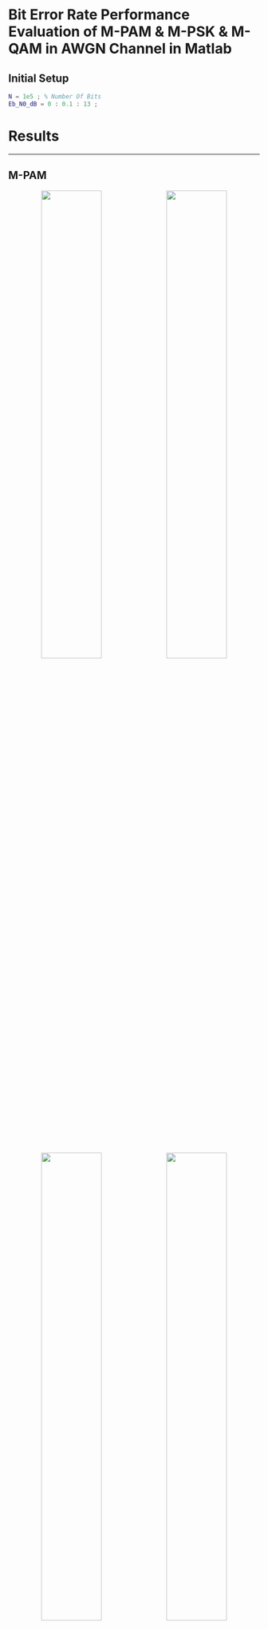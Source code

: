 # Bit Error Rate Performance Evaluation of M-PAM &amp; M-PSK &amp; M-QAM in AWGN Channel in Matlab

## Initial Setup
```matlab
N = 1e5 ; % Number Of Bits
Eb_N0_dB = 0 : 0.1 : 13 ;
```

# Results
---
## M-PAM

<p align="center">
  <img src="/images/M_PAM_1.png" width="49%" /> <img src="/images/M_PAM_2.png" width="49%" /> 
</p>

<p align="center">
  <img src="/images/M_PAM_3.png" width="49%" /> <img src="/images/M_PAM_4.png" width="49%" /> 
</p>

<p align="center">
  <img src="/images/M_PAM_5.png"/>
</p>

Check  [this code](https://github.com/DanesH-Abdollahi/BER-Performance-Evaluation-of-M-PAM-M-PSK-M_QAM-in-AWGN-Channel/blob/main/src/main1.m) out for the main code.

---

---
## M-PSK

<p align="center">
  <img src="/images/M_PSK_1.png" width="49%" /> <img src="/images/M_PSK_2.png" width="49%" /> 
</p>

<p align="center">
  <img src="/images/M_PSK_3.png" width="49%" /> <img src="/images/M_PSK_4.png" width="49%" /> 
</p>

<p align="center">
  <img src="/images/M_PSK_5.png" width="49%" /> <img src="/images/M_PSK_6.png" width="49%" /> 
</p>

<p align="center">
  <img src="/images/M_PSK_7.png" width="49%" /> <img src="/images/M_PSK_8.png" width="49%" /> 
</p>
<p align="center">
  <img src="/images/M_PSK_9.png" width="49%" /> <img src="/images/M_PSK_10.png" width="49%" /> 
</p>

<p align="center">
  <img src="/images/M_PSK_11.png"/>
</p>

Check  [this code](https://github.com/DanesH-Abdollahi/BER-Performance-Evaluation-of-M-PAM-M-PSK-M_QAM-in-AWGN-Channel/blob/main/src/main2.m) out for the main code.

---

---
## M-QAM

<p align="center">
  <img src="/images/M_QAM_1.png" width="49%" /> <img src="/images/M_QAM_2.png" width="49%" /> 
</p>

<p align="center">
  <img src="/images/M_QAM_3.png" width="49%" /> <img src="/images/M_QAM_4.png" width="49%" /> 
</p>

<p align="center">
  <img src="/images/M_QAM_5.png" width="49%" /> <img src="/images/M_QAM_6.png" width="49%" /> 
</p>

<p align="center">
  <img src="/images/M_QAM_7.png" width="49%" /> <img src="/images/M_QAM_8.png" width="49%" /> 
</p>
<p align="center">
  <img src="/images/M_QAM_9.png" width="49%" /> <img src="/images/M_QAM_10.png" width="49%" /> 
</p>

<p align="center">
  <img src="/images/M_QAM_11.png"/>
</p>

Check  [this code](https://github.com/DanesH-Abdollahi/BER-Performance-Evaluation-of-M-PAM-M-PSK-M_QAM-in-AWGN-Channel/blob/main/src/main2.m) out for the main code.

---
